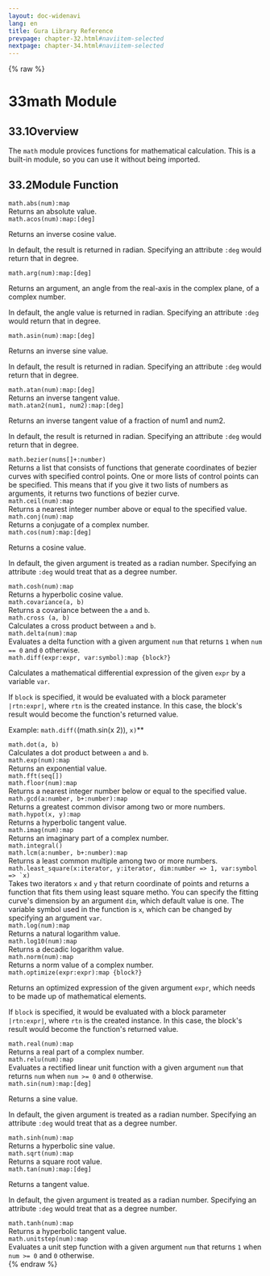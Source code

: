 ```yaml
---
layout: doc-widenavi
lang: en
title: Gura Library Reference
prevpage: chapter-32.html#naviitem-selected
nextpage: chapter-34.html#naviitem-selected
---
```

{% raw %}
<h1><span class="caption-index-1">33</span>math Module</h1>
<h2><span class="caption-index-2">33.1</span><a name="anchor-33-1"></a>Overview</h2>
<p>
The <code class="highlighter-rouge">math</code> module provices functions for mathematical calculation. This is a built-in module, so you can use it without being imported.
</p>
<h2><span class="caption-index-2">33.2</span><a name="anchor-33-2"></a>Module Function</h2>
<div class="mb-2"><code>math.abs(num):map</code></div>
<div class="mb-2 ml-4">
Returns an absolute value.
</div>
<div class="mb-2"><code>math.acos(num):map:[deg]</code></div>
<div class="mb-2 ml-4">
<p>
Returns an inverse cosine value.
</p>
<p>
In default, the result is returned in radian. Specifying an attribute <code class="highlighter-rouge">:deg</code> would return that in degree.
</p>

</div>
<div class="mb-2"><code>math.arg(num):map:[deg]</code></div>
<div class="mb-2 ml-4">
<p>
Returns an argument, an angle from the real-axis in the complex plane, of a complex number.
</p>
<p>
In default, the angle value is returned in radian. Specifying an attribute <code class="highlighter-rouge">:deg</code> would return that in degree.
</p>

</div>
<div class="mb-2"><code>math.asin(num):map:[deg]</code></div>
<div class="mb-2 ml-4">
<p>
Returns an inverse sine value.
</p>
<p>
In default, the result is returned in radian. Specifying an attribute <code class="highlighter-rouge">:deg</code> would return that in degree.
</p>

</div>
<div class="mb-2"><code>math.atan(num):map:[deg]</code></div>
<div class="mb-2 ml-4">
Returns an inverse tangent value.
</div>
<div class="mb-2"><code>math.atan2(num1, num2):map:[deg]</code></div>
<div class="mb-2 ml-4">
<p>
Returns an inverse tangent value of a fraction of num1 and num2.
</p>
<p>
In default, the result is returned in radian. Specifying an attribute <code class="highlighter-rouge">:deg</code> would return that in degree.
</p>

</div>
<div class="mb-2"><code>math.bezier(nums[]+:number)</code></div>
<div class="mb-2 ml-4">
Returns a list that consists of functions that generate coordinates of bezier curves with specified control points. One or more lists of control points can be specified. This means that if you give it two lists of numbers as arguments, it returns two functions of bezier curve.
</div>
<div class="mb-2"><code>math.ceil(num):map</code></div>
<div class="mb-2 ml-4">
Returns a nearest integer number above or equal to the specified value.
</div>
<div class="mb-2"><code>math.conj(num):map</code></div>
<div class="mb-2 ml-4">
Returns a conjugate of a complex number.
</div>
<div class="mb-2"><code>math.cos(num):map:[deg]</code></div>
<div class="mb-2 ml-4">
<p>
Returns a cosine value.
</p>
<p>
In default, the given argument is treated as a radian number. Specifying an attribute <code class="highlighter-rouge">:deg</code> would treat that as a degree number.
</p>

</div>
<div class="mb-2"><code>math.cosh(num):map</code></div>
<div class="mb-2 ml-4">
Returns a hyperbolic cosine value.
</div>
<div class="mb-2"><code>math.covariance(a, b)</code></div>
<div class="mb-2 ml-4">
Returns a covariance between the <code class="highlighter-rouge">a</code> and <code class="highlighter-rouge">b</code>.
</div>
<div class="mb-2"><code>math.cross (a, b)</code></div>
<div class="mb-2 ml-4">
Calculates a cross product between <code class="highlighter-rouge">a</code> and <code class="highlighter-rouge">b</code>.
</div>
<div class="mb-2"><code>math.delta(num):map</code></div>
<div class="mb-2 ml-4">
Evaluates a delta function with a given argument <code class="highlighter-rouge">num</code> that returns <code class="highlighter-rouge">1</code> when <code class="highlighter-rouge">num == 0</code> and <code class="highlighter-rouge">0</code> otherwise.
</div>
<div class="mb-2"><code>math.diff(expr:expr, var:symbol):map {block?}</code></div>
<div class="mb-2 ml-4">
<p>
Calculates a mathematical differential expression of the given <code class="highlighter-rouge">expr</code> by a variable <code class="highlighter-rouge">var</code>.
</p>
<p>
If <code class="highlighter-rouge">block</code> is specified, it would be evaluated with a block parameter <code class="highlighter-rouge">|rtn:expr|</code>, where <code class="highlighter-rouge">rtn</code> is the created instance. In this case, the block's result would become the function's returned value.
</p>
<p>
Example: <code class="highlighter-rouge">math.diff(</code>(math.sin(x  2)), <code class="highlighter-rouge">x)</code>**
</p>

</div>
<div class="mb-2"><code>math.dot(a, b)</code></div>
<div class="mb-2 ml-4">
Calculates a dot product between <code class="highlighter-rouge">a</code> and <code class="highlighter-rouge">b</code>.
</div>
<div class="mb-2"><code>math.exp(num):map</code></div>
<div class="mb-2 ml-4">
Returns an exponential value.
</div>
<div class="mb-2"><code>math.fft(seq[])</code></div>
<div class="mb-2 ml-4">

</div>
<div class="mb-2"><code>math.floor(num):map</code></div>
<div class="mb-2 ml-4">
Returns a nearest integer number below or equal to the specified value.
</div>
<div class="mb-2"><code>math.gcd(a:number, b+:number):map</code></div>
<div class="mb-2 ml-4">
Returns a greatest common divisor among two or more numbers.
</div>
<div class="mb-2"><code>math.hypot(x, y):map</code></div>
<div class="mb-2 ml-4">
Returns a hyperbolic tangent value.
</div>
<div class="mb-2"><code>math.imag(num):map</code></div>
<div class="mb-2 ml-4">
Returns an imaginary part of a complex number.
</div>
<div class="mb-2"><code>math.integral()</code></div>
<div class="mb-2 ml-4">

</div>
<div class="mb-2"><code>math.lcm(a:number, b+:number):map</code></div>
<div class="mb-2 ml-4">
Returns a least common multiple among two or more numbers.
</div>
<div class="mb-2"><code>math.least_square(x:iterator, y:iterator, dim:number =&gt; 1, var:symbol =&gt; `x)</code></div>
<div class="mb-2 ml-4">
Takes two iterators <code class="highlighter-rouge">x</code> and <code class="highlighter-rouge">y</code> that return coordinate of points and returns a function that fits them using least square metho. You can specify the fitting curve's dimension by an argument <code class="highlighter-rouge">dim</code>, which default value is one. The variable symbol used in the function is <code class="highlighter-rouge">x</code>, which can be changed by specifying an argument <code class="highlighter-rouge">var</code>.
</div>
<div class="mb-2"><code>math.log(num):map</code></div>
<div class="mb-2 ml-4">
Returns a natural logarithm value.
</div>
<div class="mb-2"><code>math.log10(num):map</code></div>
<div class="mb-2 ml-4">
Returns a decadic logarithm value.
</div>
<div class="mb-2"><code>math.norm(num):map</code></div>
<div class="mb-2 ml-4">
Returns a norm value of a complex number.
</div>
<div class="mb-2"><code>math.optimize(expr:expr):map {block?}</code></div>
<div class="mb-2 ml-4">
<p>
Returns an optimized expression of the given argument <code class="highlighter-rouge">expr</code>, which needs to be made up of mathematical elements.
</p>
<p>
If <code class="highlighter-rouge">block</code> is specified, it would be evaluated with a block parameter <code class="highlighter-rouge">|rtn:expr|</code>, where <code class="highlighter-rouge">rtn</code> is the created instance. In this case, the block's result would become the function's returned value.
</p>

</div>
<div class="mb-2"><code>math.real(num):map</code></div>
<div class="mb-2 ml-4">
Returns a real part of a complex number.
</div>
<div class="mb-2"><code>math.relu(num):map</code></div>
<div class="mb-2 ml-4">
Evaluates a rectified linear unit function with a given argument <code class="highlighter-rouge">num</code> that returns <code class="highlighter-rouge">num</code> when <code class="highlighter-rouge">num &gt;= 0</code> and <code class="highlighter-rouge">0</code> otherwise.
</div>
<div class="mb-2"><code>math.sin(num):map:[deg]</code></div>
<div class="mb-2 ml-4">
<p>
Returns a sine value.
</p>
<p>
In default, the given argument is treated as a radian number. Specifying an attribute <code class="highlighter-rouge">:deg</code> would treat that as a degree number.
</p>

</div>
<div class="mb-2"><code>math.sinh(num):map</code></div>
<div class="mb-2 ml-4">
Returns a hyperbolic sine value.
</div>
<div class="mb-2"><code>math.sqrt(num):map</code></div>
<div class="mb-2 ml-4">
Returns a square root value.
</div>
<div class="mb-2"><code>math.tan(num):map:[deg]</code></div>
<div class="mb-2 ml-4">
<p>
Returns a tangent value.
</p>
<p>
In default, the given argument is treated as a radian number. Specifying an attribute <code class="highlighter-rouge">:deg</code> would treat that as a degree number.
</p>

</div>
<div class="mb-2"><code>math.tanh(num):map</code></div>
<div class="mb-2 ml-4">
Returns a hyperbolic tangent value.
</div>
<div class="mb-2"><code>math.unitstep(num):map</code></div>
<div class="mb-2 ml-4">
Evaluates a unit step function with a given argument <code class="highlighter-rouge">num</code> that returns <code class="highlighter-rouge">1</code> when <code class="highlighter-rouge">num &gt;= 0</code> and <code class="highlighter-rouge">0</code> otherwise.
</div>
{% endraw %}
